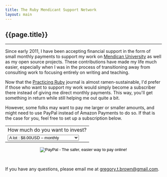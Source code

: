 ```yaml
---
title: The Ruby Mendicant Support Network
layout: main
---
```

<h2>{{page.title}}</h2>
<hr>

Since early 2011, I have been accepting financial support in the form of small
monthly payments to support my work on <a
href="http://mendicantuniversity.org">Mendican University</a> as well as my open
source projects. These contributions have made my life much easier, especially
when I was in the process of transitioning away from consulting work to focusing
entirely on writing and teaching.

Now that the <a href="http://practicingruby.com">Practicing Ruby</a> journal is
almost ramen-sustainable, I'd prefer if those who want to support my work would
simply become a subscriber there instead of giving me direct monthly payments.
This way, you'll get something in return while still helping me out quite a bit.

However, some folks may want to pay me larger or smaller amounts, and might need
to use PayPal instead of Amazon Payments to do so. If that is the case for you,
feel free to set up a subscription below.

<div align="center">
<form action="https://www.paypal.com/cgi-bin/webscr" method="post"> <input name="cmd" type="hidden" value="_s-xclick" /> <input name="hosted_button_id" type="hidden" value="KXTB8JV2ZDEEL" />
<table>
<tbody>
<tr>
<td><input name="on0" type="hidden" value="How much do you want to help?" />How much do you want to invest?<br /></td>
</tr>
<tr>
<td><select name="os0"> <option value="A lot">A lot : $8.00USD &ndash; monthly</option> <option value="A whole lot">A whole lot : $16.00USD &ndash; monthly</option> <option value="A ton">A ton : $32.00USD &ndash; monthly</option> <option value="A little">A little : $4.00USD &ndash; monthly</option> </select></td>
</tr>
</tbody>
</table>
<input name="currency_code" type="hidden" value="USD" /> <input alt="PayPal - The safer, easier way to pay online!" name="submit" src="https://www.paypalobjects.com/WEBSCR-640-20110401-1/en_US/i/btn/btn_subscribeCC_LG.gif" type="image" />
</form>
<br/>
</div>

If you have any questions, please email me at gregory.t.brown@gmail.com.

